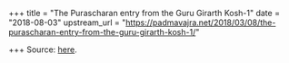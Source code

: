 +++
title = "The Purascharan entry from the Guru Girarth Kosh-1"
date = "2018-08-03"
upstream_url = "https://padmavajra.net/2018/03/08/the-purascharan-entry-from-the-guru-girarth-kosh-1/"

+++
Source: [here](https://padmavajra.net/2018/03/08/the-purascharan-entry-from-the-guru-girarth-kosh-1/).


